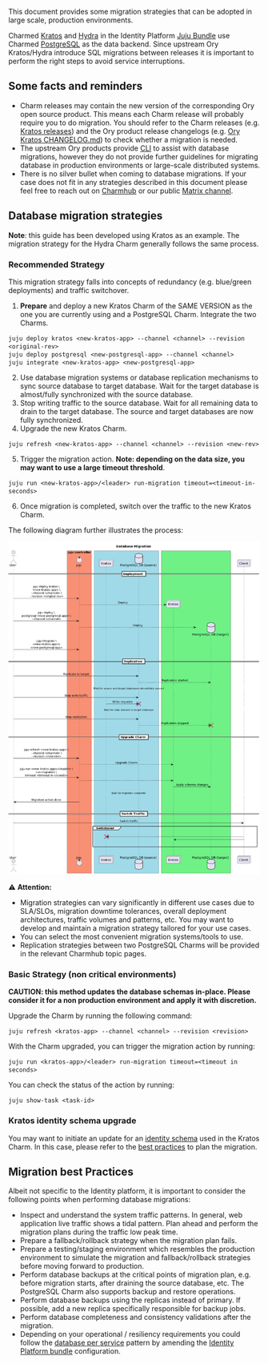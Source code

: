 This document provides some migration strategies that can be adopted in large scale, production environments.

Charmed [Kratos](https://github.com/canonical/kratos-operator) and [Hydra](https://github.com/canonical/hydra-operator) in the Identity Platform [Juju Bundle](https://github.com/canonical/iam-bundle) use Charmed [PostgreSQL](https://charmhub.io/postgresql-k8s) as the data backend. Since upstream Ory Kratos/Hydra introduce SQL migrations between releases it is important to perform the right steps to avoid service interruptions.

## Some facts and reminders
- Charm releases may contain the new version of the corresponding Ory open source product. This means each Charm release will probably require you to do migration. You should refer to the Charm releases (e.g. [Kratos releases](https://github.com/canonical/kratos-operator/releases)) and the Ory product release changelogs (e.g. [Ory Kratos CHANGELOG.md](https://github.com/ory/kratos/blob/master/CHANGELOG.md)) to check whether a migration is needed.
- The upstream Ory products provide [CLI](https://www.ory.sh/docs/kratos/cli/kratos-migrate-sql) to assist with database migrations, however they do not provide further guidelines for migrating database in production environments or large-scale distributed systems.
- There is no silver bullet when coming to database migrations. If your case does not fit in any strategies described in this document please feel free to reach out on [Charmhub](https://discourse.charmhub.io/) or our public [Matrix channel](https://matrix.to/#/!nRbdoDYxdQndEfzlJi:ubuntu.com?via=ubuntu.com).

## Database migration strategies

**Note**: this guide has been developed using Kratos as an example. The migration strategy for the Hydra Charm generally follows the same process.

### Recommended Strategy
This migration strategy falls into concepts of redundancy (e.g. blue/green deployments) and traffic switchover.

1. **Prepare** and deploy a new Kratos Charm of the SAME VERSION as the one you are currently using and a PostgreSQL Charm. Integrate the two Charms.

```
juju deploy kratos <new-kratos-app> --channel <channel> --revision <original-rev>
juju deploy postgresql <new-postgresql-app> --channel <channel>
juju integrate <new-kratos-app> <new-postgresql-app>
```

2. Use database migration systems or database replication mechanisms to sync source database to target database. Wait for the target database is almost/fully synchronized with the source database.
3. Stop writing traffic to the source database. Wait for all remaining data to drain to the target database. The source and target databases are now fully synchronized.
4. Upgrade the new Kratos Charm.
```
juju refresh <new-kratos-app> --channel <channel> --revision <new-rev>
```
5. Trigger the migration action. **Note: depending on the data size, you may want to use a large timeout threshold**.
```
juju run <new-kratos-app>/<leader> run-migration timeout=<timeout-in-seconds>
```
6. Once migration is completed, switch over the traffic to the new Kratos Charm.

The following diagram further illustrates the process:

![Alt text]( https://raw.githubusercontent.com/canonical/canonical-identity-platform-docs/main/Diagram_sources/migration.png "Kratos Database Migration")

:warning: **Attention:**
- Migration strategies can vary significantly in different use cases due to SLA/SLOs, migration downtime tolerances, overall deployment architectures, traffic volumes and patterns, etc. You may want to develop and maintain a migration strategy tailored for your use cases.
- You can select the most convenient migration systems/tools to use.
- Replication strategies between two PostgreSQL Charms will be provided in the relevant Charmhub topic pages.

### Basic Strategy (non critical environments)
**CAUTION: this method updates the database schemas in-place. Please consider it for a non production environment and apply it with discretion.**

Upgrade the Charm by running the following command:
```
juju refresh <kratos-app> --channel <channel> --revision <revision>
```
With the Charm upgraded, you can trigger the migration action by running:
```
juju run <kratos-app>/<leader> run-migration timeout=<timeout in seconds>
```
You can check the status of the action by running:
```
juju show-task <task-id>
```

### Kratos identity schema upgrade
You may want to initiate an update for an [identity schema](https://www.ory.sh/docs/kratos/manage-identities/identity-schema) used in the Kratos Charm. In this case, please refer to the [best practices](https://www.ory.sh/docs/kratos/manage-identities/best-practices#updating-identity-schemas) to plan the migration.

## Migration best Practices
Albeit not specific to the Identity platform, it is important to consider the following points when performing database migrations:

- Inspect and understand the system traffic patterns. In general, web application live traffic shows a tidal pattern. Plan ahead and perform the migration plans during the traffic low peak time.
- Prepare a fallback/rollback strategy when the migration plan fails.
- Prepare a testing/staging environment which resembles the production environment to simulate the migration and fallback/rollback strategies before moving forward to production.
- Perform database backups at the critical points of migration plan, e.g. before migration starts, after draining the source database, etc. The PostgreSQL Charm also supports backup and restore operations.
- Perform database backups using the replicas instead of primary. If possible, add a new replica specifically responsible for backup jobs.
- Perform database completeness and consistency validations after the migration.
- Depending on your operational / resiliency requirements you could follow the [database per service](https://microservices.io/patterns/data/database-per-service.html) pattern by amending the [Identity Platform bundle](https://github.com/canonical/iam-bundle) configuration.
